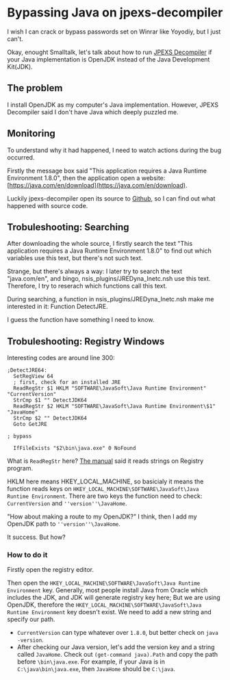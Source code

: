 # Bypassing Java on jpexs-decompiler

I wish I can crack or bypass passwords set on Winrar like Yoyodiy, but I just can't.

Okay, enought Smalltalk, let's talk about how to run [JPEXS Decompiler](https://github.com/jindrapetrik/jpexs-decompiler) if your Java implementation is OpenJDK instead of the Java Development Kit(JDK).

## The problem

I install OpenJDK as my computer's Java implementation. However, JPEXS Decompiler said I don't have Java which deeply puzzled me.

## Monitoring

To understand why it had happened, I need to watch actions during the bug occurred.

Firstly the message box said "This application requires a Java Runtime Environment 1.8.0", then the application open a website: [https://java.com/en/download](https://java.com/en/download).

Luckily jpexs-decompiler open its source to [Github](https://github.com/jindrapetrik/jpexs-decompiler), so I can find out what happened with source code.

## Trobuleshooting: Searching

After downloading the whole source, I firstly search the text "This application requires a Java Runtime Environment 1.8.0" to find out which variables use this text, but there's not such text.

Strange, but there's always a way: I later try to search the text "java.com/en", and bingo, nsis_plugins/JREDyna_Inetc.nsh use this text. Therefore, I try to reserach which functions call this text.

During searching, a function in nsis_plugins/JREDyna_Inetc.nsh make me interested in it: Function DetectJRE.

I guess the function have something I need to know.

## Trobuleshooting: Registry Windows

Interesting codes are around line 300:

```nsh
;DetectJRE64:
  SetRegView 64
  ; first, check for an installed JRE
  ReadRegStr $1 HKLM "SOFTWARE\JavaSoft\Java Runtime Environment" "CurrentVersion"
  StrCmp $1 "" DetectJDK64
  ReadRegStr $2 HKLM "SOFTWARE\JavaSoft\Java Runtime Environment\$1" "JavaHome"
  StrCmp $2 "" DetectJDK64
  Goto GetJRE

; bypass
  
  IfFileExists "$2\bin\java.exe" 0 NoFound
```

What is `ReadRegStr` here? [The manual](https://nsis.sourceforge.io/Reference/SetRegView) said it reads strings on Registry program.

HKLM here means HKEY_LOCAL_MACHINE, so basicialy it means the function reads keys on `HKEY_LOCAL_MACHINE\SOFTWARE\JavaSoft\Java Runtime Environment`. There are two keys the function need to check: `CurrentVersion` and `''version''\JavaHome`.

"How about making a route to my OpenJDK?" I think, then I add my OpenJDK path to `''version''\JavaHome`.

It success. But how?

### How to do it

Firstly open the registry editor.

Then open the `HKEY_LOCAL_MACHINE\SOFTWARE\JavaSoft\Java Runtime Environment` key. Generally, most people install Java from Oracle which includes the JDK, and JDK will generate registry key here; But we are using OpenJDK, therefore the `HKEY_LOCAL_MACHINE\SOFTWARE\JavaSoft\Java Runtime Environment` key doesn't exist. We need to add a new string and specify our path.

* `CurrentVersion` can type whatever over `1.8.0`, but better check on `java -version`.
* After checking our Java version, let's add the version key and a string called `JavaHome`. Check out `(get-command java).Path` and copy the path before `\bin\java.exe`. For example, if your Java is in `C:\java\bin\java.exe`, then `JavaHome` should be `C:\java`.
